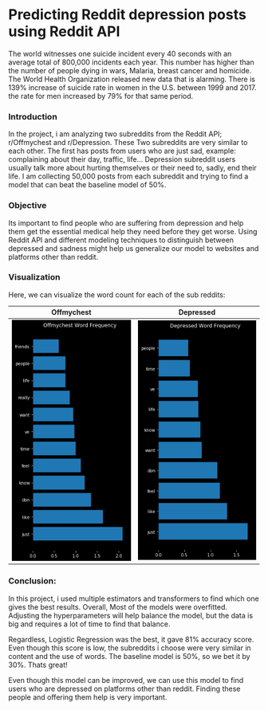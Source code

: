 # Predicting Reddit depression posts using Reddit API

The world witnesses one suicide incident every 40 seconds with an average total of 800,000 incidents each year. This number has higher than the number of people dying in wars, Malaria, breast cancer and homicide. The World Health Organization released new data that is alarming. There is 139% increase of suicide rate in women in the U.S. between 1999 and 2017. the rate for men increased by 79% for that same period.

### Introduction
In the project, i am analyzing two subreddits from the Reddit API; r/Offmychest and r/Depression. These Two subreddits are very similar to each other. The first has posts from users who are just sad, example: complaining about their day, traffic, life... Depression subreddit users usually talk more about hurting themselves or their need to, sadly, end their life. I am collecting 50,000 posts from each subreddit and trying to find a model that can beat the baseline model of 50%.

### Objective
Its important to find people who are suffering from depression and help them get the essential medical help they need before they get worse. Using Reddit API and different modeling techniques to distinguish between depressed and sadness might help us generalize our model to websites and platforms other than reddit.

### Visualization
Here, we can visualize the word count for each of the sub reddits:

Offmychest             |  Depressed
:-------------------------:|:-------------------------:
![](https://github.com/AlaaSenjab/classifying_reddit_topic/blob/master/img/offmy_word_freq.png)  |  ![](https://github.com/AlaaSenjab/classifying_reddit_topic/blob/master/img/dep_word_freq.png)

### Conclusion:
In this project, i used multiple estimators and transformers to find which one gives the best results. Overall, Most of the models were overfitted. Adjusting the hyperparameters will help balance the model, but the data is big and requires a lot of time to find that balance.

Regardless, Logistic Regression was the best, it gave 81% accuracy score. Even though this score is low, the subreddits i choose were very similar in content and the use of words. The baseline model is 50%, so we bet it by 30%. Thats great!

Even though this model can be improved, we can use this model to find users who are depressed on platforms other than reddit. Finding these people and offering them help is very important.